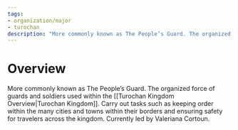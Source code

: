 ```yaml
---
tags:
- organization/major
- turochan
description: "More commonly known as The People’s Guard. The organized force of guards and soldiers used within the [[Turochan Kingdom Overview|Turochan Kingdom]]. Carry out tasks such as keeping order within the many cities and towns within their borders and ensuring safety for travelers across the kingdom. Currently led by Valeriana Cortoun."
---
```

# Overview
More commonly known as The People’s Guard. The organized force of guards and soldiers used within the [[Turochan Kingdom Overview|Turochan Kingdom]]. Carry out tasks such as keeping order within the many cities and towns within their borders and ensuring safety for travelers across the kingdom. Currently led by Valeriana Cortoun.